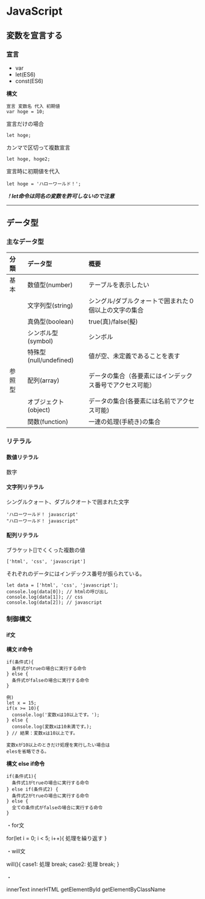 # JavaScript

## 変数を宣言する

### 宣言
* var
* let(ES6)
* const(ES6)

**構文**

```javascript:title
宣言 変数名 代入 初期値
var hoge = 10;
```
宣言だけの場合
```javascript:title
let hoge;
```
カンマで区切って複数宣言
```javascript:title
let hoge, hoge2;
```
宣言時に初期値を代入
```javascript:title
let hoge = 'ハローワールド！';
```
***！let命令は同名の変数を許可しないので注意***
*****


## データ型

### 主なデータ型

|分類|データ型|概要|
|:---|:---|:---|
|基本|数値型(number)|テーブルを表示したい|
||文字列型(string)|シングル/ダブルクォートで囲まれた０個以上の文字の集合|
||真偽型(boolean)|true(真)/false(擬)|
||シンボル型(symbol)|シンボル|
||特殊型(null/undefined)|値が空、未定義であることを表す|
|参照型|配列(array)|データの集合（各要素にはインデックス番号でアクセス可能）|
||オブジェクト(object)|データの集合(各要素には名前でアクセス可能)|
||関数(function)|一連の処理(手続き)の集合|

### リテラル

#### 数値リテラル
数字

#### 文字列リテラル
シングルクォート、ダブルクオートで囲まれた文字
```javascript:title
'ハローワールド！ javascript'
"ハローワールド！ javascript"
```

#### 配列リテラル
ブラケット[]でくくった複数の値
```javascript:title
['html', 'css', 'javascript']
```
それぞれのデータにはインデックス番号が振られている。
```javascript:title
let data = ['html', 'css', 'javascript'];
console.log(data[0]); // htmlの呼び出し
console.log(data[1]); // css
console.log(data[2]); // javascript
```

### 制御構文

#### if文

**構文 if命令**
```javascript:title
if(条件式){
  条件式がtrueの場合に実行する命令
} else {
  条件式がfalseの場合に実行する命令
}
```
```javascript:title
例)
let x = 15;
if(x >= 10){
  console.log('変数xは10以上です。');
} else {
  console.log(変数xは10未満です。);
} // 結果：変数xは10以上です。

変数xが10以上のときだけ処理を実行したい場合は
elesを省略できる。
```

**構文 else if命令**
```javascript:title
if(条件式1){
  条件式1がtrueの場合に実行する命令
} else if(条件式2) {
  条件式2がtrueの場合に実行する命令
} else {
  全ての条件式がfalseの場合に実行する命令
}
```

・for文

  for(let i = 0; i < 5; i++){
    処理を繰り返す
  }

・will文

  will(){
    case1:
    処理
    break;
    case2:
    処理
    break;
  }

・

innerText
innerHTML
getElementById
getElementByClassName
